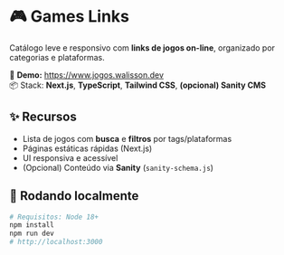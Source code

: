 # 🎮 Games Links

Catálogo leve e responsivo com **links de jogos on-line**, organizado por categorias e plataformas.

🔗 **Demo:** https://www.jogos.walisson.dev  
📦 Stack: **Next.js**, **TypeScript**, **Tailwind CSS**, **(opcional) Sanity CMS**

## ✨ Recursos
- Lista de jogos com **busca** e **filtros** por tags/plataformas  
- Páginas estáticas rápidas (Next.js)  
- UI responsiva e acessível  
- (Opcional) Conteúdo via **Sanity** (`sanity-schema.js`)

## 🚀 Rodando localmente
```bash
# Requisitos: Node 18+
npm install
npm run dev
# http://localhost:3000

